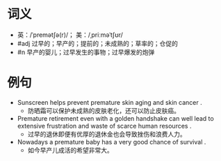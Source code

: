 # 词义
- 英：/ˈpremətʃə(r)/； 美：/ˌpriːməˈtʃʊr/
- #adj 过早的；早产的；提前的；未成熟的；草率的；仓促的
- #n 早产的婴儿；过早发生的事物；过早爆发的炮弹
# 例句
- Sunscreen helps prevent premature skin aging and skin cancer .
	- 防晒霜可以保护未成熟的皮肤老化，还可以防止皮肤癌。
- Premature retirement even with a golden handshake can well lead to extensive frustration and waste of scarce human resources .
	- 过早的退休即便有优厚的退休金也会导致挫伤和浪费人力。
- Nowadays a premature baby has a very good chance of survival .
	- 如今早产儿成活的希望非常大。

